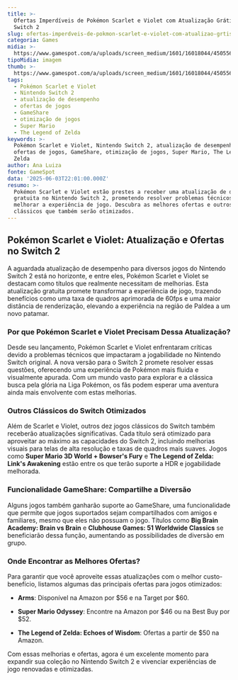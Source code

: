 ```yaml
---
title: >-
  Ofertas Imperdíveis de Pokémon Scarlet e Violet com Atualização Grátis no
  Switch 2
slug: ofertas-imperdveis-de-pokmon-scarlet-e-violet-com-atualizao-grtis-no-switch-2
categoria: Games
midia: >-
  https://www.gamespot.com/a/uploads/screen_medium/1601/16018044/4505565-pokemon-sv.jpg
tipoMidia: imagem
thumb: >-
  https://www.gamespot.com/a/uploads/screen_medium/1601/16018044/4505565-pokemon-sv.jpg
tags:
  - Pokémon Scarlet e Violet
  - Nintendo Switch 2
  - atualização de desempenho
  - ofertas de jogos
  - GameShare
  - otimização de jogos
  - Super Mario
  - The Legend of Zelda
keywords: >-
  Pokémon Scarlet e Violet, Nintendo Switch 2, atualização de desempenho,
  ofertas de jogos, GameShare, otimização de jogos, Super Mario, The Legend of
  Zelda
author: Ana Luiza
fonte: GameSpot
data: '2025-06-03T22:01:00.000Z'
resumo: >-
  Pokémon Scarlet e Violet estão prestes a receber uma atualização de desempenho
  gratuita no Nintendo Switch 2, prometendo resolver problemas técnicos e
  melhorar a experiência de jogo. Descubra as melhores ofertas e outros jogos
  clássicos que também serão otimizados.
---
```

## Pokémon Scarlet e Violet: Atualização e Ofertas no Switch 2

A aguardada atualização de desempenho para diversos jogos do Nintendo Switch 2 está no horizonte, e entre eles, Pokémon Scarlet e Violet se destacam como títulos que realmente necessitam de melhorias. Esta atualização gratuita promete transformar a experiência de jogo, trazendo benefícios como uma taxa de quadros aprimorada de 60fps e uma maior distância de renderização, elevando a experiência na região de Paldea a um novo patamar.

### Por que Pokémon Scarlet e Violet Precisam Dessa Atualização?

Desde seu lançamento, Pokémon Scarlet e Violet enfrentaram críticas devido a problemas técnicos que impactaram a jogabilidade no Nintendo Switch original. A nova versão para o Switch 2 promete resolver essas questões, oferecendo uma experiência de Pokémon mais fluida e visualmente apurada. Com um mundo vasto para explorar e a clássica busca pela glória na Liga Pokémon, os fãs podem esperar uma aventura ainda mais envolvente com estas melhorias.

### Outros Clássicos do Switch Otimizados

Além de Scarlet e Violet, outros dez jogos clássicos do Switch também receberão atualizações significativas. Cada título será otimizado para aproveitar ao máximo as capacidades do Switch 2, incluindo melhorias visuais para telas de alta resolução e taxas de quadros mais suaves. Jogos como **Super Mario 3D World + Bowser's Fury** e **The Legend of Zelda: Link's Awakening** estão entre os que terão suporte a HDR e jogabilidade melhorada.

### Funcionalidade GameShare: Compartilhe a Diversão

Alguns jogos também ganharão suporte ao GameShare, uma funcionalidade que permite que jogos suportados sejam compartilhados com amigos e familiares, mesmo que eles não possuam o jogo. Títulos como **Big Brain Academy: Brain vs Brain** e **Clubhouse Games: 51 Worldwide Classics** se beneficiarão dessa função, aumentando as possibilidades de diversão em grupo.

### Onde Encontrar as Melhores Ofertas?

Para garantir que você aproveite essas atualizações com o melhor custo-benefício, listamos algumas das principais ofertas para jogos otimizados:

- **Arms**: Disponível na Amazon por $56 e na Target por $60.

- **Super Mario Odyssey**: Encontre na Amazon por $46 ou na Best Buy por $52.

- **The Legend of Zelda: Echoes of Wisdom**: Ofertas a partir de $50 na Amazon.

Com essas melhorias e ofertas, agora é um excelente momento para expandir sua coleção no Nintendo Switch 2 e vivenciar experiências de jogo renovadas e otimizadas.

